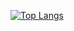 <!--[![Dogey11's GitHub stats](https://github-readme-stats.vercel.app/api?username=Dogey11&hide_rank=true&disable_animations=true&include_all_commits=true&count_private=)](https://github.com/anuraghazra/github-readme-stats)-->
[![Top Langs](https://github-readme-stats.vercel.app/api/top-langs/?username=Dogey11&langs_count=10)](https://github.com/anuraghazra/github-readme-stats)
